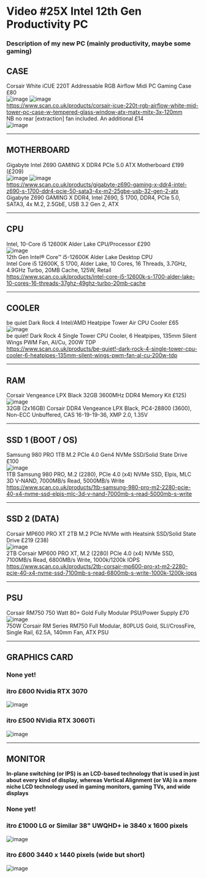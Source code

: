 # Video #25X Intel 12th Gen Productivity PC
### Description of my new PC (mainly productivity, maybe some gaming)

## CASE
Corsair White iCUE 220T Addressable RGB Airflow Midi PC Gaming Case £80   
![image](https://user-images.githubusercontent.com/20911308/188265571-99fb8aba-cc1e-4c78-b28e-11084e2fb345.png)
![image](https://user-images.githubusercontent.com/20911308/188266154-d56511d3-97c8-40e5-bfe1-9be88a66ae90.png)  
https://www.scan.co.uk/products/corsair-icue-220t-rgb-airflow-white-mid-tower-pc-case-w-tempered-glass-window-atx-matx-mitx-3x-120mm   
NB no rear [extraction] fan included. An additional £14  
![image](https://user-images.githubusercontent.com/20911308/188266909-e6d557a1-8aac-41bf-a35d-874e00430f1a.png)


---
## MOTHERBOARD  
Gigabyte Intel Z690 GAMING X DDR4 PCIe 5.0 ATX Motherboard £199 (£209)  
![image](https://user-images.githubusercontent.com/20911308/188265613-95e6a4df-b694-43b3-8245-f37c806ba10d.png)
![image](https://user-images.githubusercontent.com/20911308/188265631-50c64447-ddd7-47fc-b121-1a676d98704a.png)  
https://www.scan.co.uk/products/gigabyte-z690-gaming-x-ddr4-intel-z690-s-1700-ddr4-pcie-50-sata3-4x-m2-25gbe-usb-32-gen-2-atx  
Gigabyte Z690 GAMING X DDR4, Intel Z690, S 1700, DDR4, PCIe 5.0, SATA3, 4x M.2, 2.5GbE, USB 3.2 Gen 2, ATX  

---
## CPU
Intel, 10-Core i5 12600K Alder Lake CPU/Processor £290  
![image](https://user-images.githubusercontent.com/20911308/188267075-e8ae2802-1082-4327-be48-a8172072c0da.png)  
12th Gen Intel® Core™ i5-12600K Alder Lake Desktop CPU  
Intel Core i5 12600K, S 1700, Alder Lake, 10 Cores, 16 Threads, 3.7GHz, 4.9GHz Turbo, 20MB Cache, 125W, Retail  
https://www.scan.co.uk/products/intel-core-i5-12600k-s-1700-alder-lake-10-cores-16-threads-37ghz-49ghz-turbo-20mb-cache  

---
## COOLER
be quiet Dark Rock 4 Intel/AMD Heatpipe Tower Air CPU Cooler £65  
![image](https://user-images.githubusercontent.com/20911308/188265825-896a4cb7-de89-4859-a671-2646d2963ca5.png)  
be quiet! Dark Rock 4 Single Tower CPU Cooler, 6 Heatpipes, 135mm Silent Wings PWM Fan, Al/Cu, 200W TDP  
https://www.scan.co.uk/products/be-quiet!-dark-rock-4-single-tower-cpu-cooler-6-heatpipes-135mm-silent-wings-pwm-fan-al-cu-200w-tdp  

---
## RAM
Corsair Vengeance LPX Black 32GB 3600MHz DDR4 Memory Kit £125)  
![image](https://user-images.githubusercontent.com/20911308/188265936-34e735be-5f88-4770-85d1-6dd44cdf39be.png)  
32GB (2x16GB) Corsair DDR4 Vengeance LPX Black, PC4-28800 (3600), Non-ECC Unbuffered, CAS 16-19-19-36, XMP 2.0, 1.35V  

---
## SSD 1 (BOOT / OS)  
Samsung 980 PRO 1TB M.2 PCIe 4.0 Gen4 NVMe SSD/Solid State Drive £100  
![image](https://user-images.githubusercontent.com/20911308/188265411-08a8e289-9433-4e4e-82e0-67314f4fc955.png)  
1TB Samsung 980 PRO, M.2 (2280), PCIe 4.0 (x4) NVMe SSD, Elpis, MLC 3D V-NAND, 7000MB/s Read, 5000MB/s Write  
https://www.scan.co.uk/products/1tb-samsung-980-pro-m2-2280-pcie-40-x4-nvme-ssd-elpis-mlc-3d-v-nand-7000mb-s-read-5000mb-s-write  

---
## SSD 2 (DATA)
Corsair MP600 PRO XT 2TB M.2 PCIe NVMe with Heatsink SSD/Solid State Drive £219 (238)  
![image](https://user-images.githubusercontent.com/20911308/188265960-849274ee-c6cf-40d1-87eb-b2508c2369cc.png)  
2TB Corsair MP600 PRO XT, M.2 (2280) PCIe 4.0 (x4) NVMe SSD, 7100MB/s Read, 6800MB/s Write, 1000k/1200k IOPS  
https://www.scan.co.uk/products/2tb-corsair-mp600-pro-xt-m2-2280-pcie-40-x4-nvme-ssd-7100mb-s-read-6800mb-s-write-1000k-1200k-iops  

---
## PSU
Corsair RM750 750 Watt 80+ Gold Fully Modular PSU/Power Supply £70  
![image](https://user-images.githubusercontent.com/20911308/188265988-1451493d-2a6d-4b8b-a186-3ca404098f49.png)  
750W Corsair RM Series RM750 Full Modular, 80PLUS Gold, SLI/CrossFire, Single Rail, 62.5A, 140mm Fan, ATX PSU

---
## GRAPHICS CARD
### None yet! 
### itro £600 Nvidia RTX 3070
![image](https://user-images.githubusercontent.com/20911308/188266550-9d2f0556-36f8-4824-a357-3bd3815b78ed.png)


### itro £500 NVidia RTX 3060Ti
![image](https://user-images.githubusercontent.com/20911308/188266480-85e36af7-9049-4ff6-8260-daeeea7e1abb.png)


---
## MONITOR
**In-plane switching (or IPS) is an LCD-based technology that is used in just about every kind of display, whereas Vertical Alignment (or VA) is a more niche LCD technology used in gaming monitors, gaming TVs, and wide displays**

### None yet!
### itro £1000 LG or Similar 38" UWQHD+ ie 3840 x 1600 pixels
![image](https://user-images.githubusercontent.com/20911308/188266651-cf499379-975e-4bc5-8b71-6e2492fb61d3.png)

### itro £600 3440 x 1440 pixels (wide but short)  
![image](https://user-images.githubusercontent.com/20911308/188266713-74abea11-643a-46d1-94f7-b79b4c88dd50.png)


